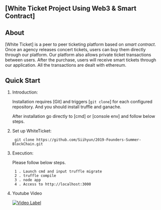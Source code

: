 ## [White Ticket Project Using Web3 & Smart Contract]

## About

[White Ticket] is a peer to peer ticketing platform based on _smart contract_. 
Once an agency releases concert tickets, users can buy them directly through our platform. Our platform also allows private ticket transactions between users. 
After the purchase, users will receive smart tickets through our application. All the transactions are dealt with ethereum.

## Quick Start

1. Introduction:

   Installation requires [Git] and triggers [`git clone`] for each configured repository.
   And you should install truffle and ganache.

   After installation go directly to [cmd] or [console env] and follow below steps.
   
2. Set up WhiteTicket:

   ` git clone https://github.com/Siihyun/2019-Founders-Summer-BlockChain.git`

3. Execution:

   Please follow below steps.
   ```
    1 . Launch cmd and input truffle migrate
    2 . truffle compile
    3 . node app
    4 . Access to http://localhost:3000
   ```
4. Youtube Video

   [![Video Label](http://img.youtube.com/vi/to3_MNrjf_8/0.jpg)](https://youtu.be/to3_MNrjf_8?t=0s)
